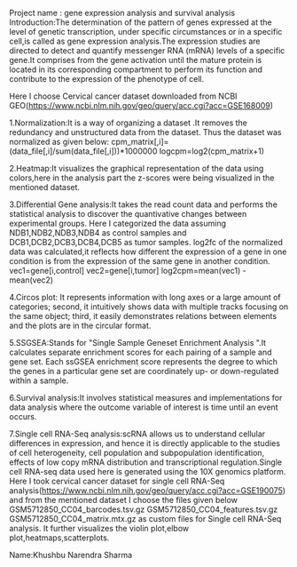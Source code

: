 Project name : gene  expression analysis and survival analysis
Introduction:The determination of the pattern of genes expressed at the level of genetic transcription, under specific circumstances or in a specific cell,is called as gene expression analysis.The expression studies are directed to detect and quantify messenger RNA (mRNA) levels of a specific gene.It  comprises from the gene activation until the mature protein is located in its corresponding compartment to perform its function and contribute to the expression of the phenotype of cell.

 Here I choose Cervical cancer dataset downloaded from NCBI GEO(https://www.ncbi.nlm.nih.gov/geo/query/acc.cgi?acc=GSE168009)

1.Normalization:It is a way of organizing a dataset .It removes the redundancy and unstructured data from the dataset.
Thus the dataset was normalized as given below:
cpm_matrix[,i]=(data_file[,i]/sum(data_file[,i]))*1000000
logcpm=log2(cpm_matrix+1)


2.Heatmap:It visualizes the graphical representation of the data using colors,here in the analysis part the z-scores were being visualized in the mentioned dataset.

3.Differential Gene analysis:It takes the read count data and performs the statistical analysis to discover the quantivative changes between experimental groups.
Here I categorized the data assuming NDB1,NDB2,NDB3,NDB4 as control samples and  DCB1,DCB2,DCB3,DCB4,DCB5 as tumor samples.
log2fc of the normalized data was calculated,it reflects how different the expression of a gene in one condition is from the expression of the same gene in another condition.
vec1=gene[i,control]
vec2=gene[i,tumor]
log2cpm=mean(vec1) - mean(vec2)

4.Circos plot: It represents information with long axes or a large amount of categories; second, it intuitively shows data with multiple tracks focusing on the same object; third, it easily demonstrates relations between elements and the plots are in the circular format.

5.SSGSEA:Stands for "Single Sample Geneset Enrichment Analysis ".It calculates separate enrichment scores for each pairing of a sample and gene set. Each ssGSEA enrichment score represents the degree to which the genes in a particular gene set are coordinately up- or down-regulated within a sample.

6.Survival analysis:It involves statistical measures and implementations for data analysis where the outcome variable of interest is time until an event occurs.

7.Single cell RNA-Seq analysis:scRNA allows us to understand cellular differences in expression, and hence it is directly applicable to the studies of cell heterogeneity, cell population and subpopulation identification, effects of low copy mRNA distribution and transcriptional regulation.Single cell RNA-seq data used here is generated using the 10X genomics platform.
Here I took cervical cancer dataset for single cell RNA-Seq analysis(https://www.ncbi.nlm.nih.gov/geo/query/acc.cgi?acc=GSE190075) and from the mentioned dataset I choose the files given below 
GSM5712850_CC04_barcodes.tsv.gz
GSM5712850_CC04_features.tsv.gz
GSM5712850_CC04_matrix.mtx.gz 
as custom files for Single cell RNA-Seq analysis.
It further visualizes the violin plot,elbow plot,heatmaps,scatterplots.

Name:Khushbu Narendra Sharma
